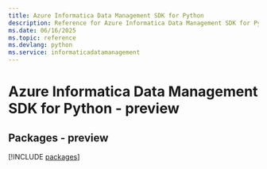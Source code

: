 ```yaml
---
title: Azure Informatica Data Management SDK for Python
description: Reference for Azure Informatica Data Management SDK for Python
ms.date: 06/16/2025
ms.topic: reference
ms.devlang: python
ms.service: informaticadatamanagement
---
```

# Azure Informatica Data Management SDK for Python - preview
## Packages - preview
[!INCLUDE [packages](informatica-data-management-index.md)]